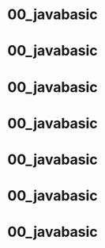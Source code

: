 # 00_javabasic
# 00_javabasic
# 00_javabasic
# 00_javabasic
# 00_javabasic
# 00_javabasic
# 00_javabasic
